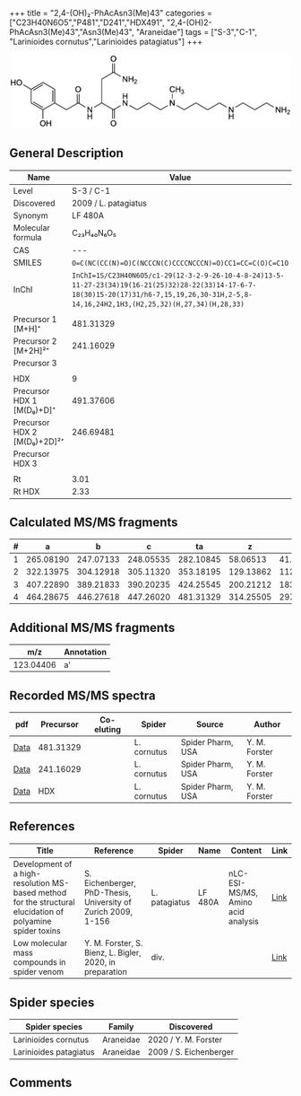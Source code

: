 +++
title = "2,4-(OH)₂-PhAcAsn3(Me)43"
categories = ["C23H40N6O5","P481","D241","HDX491",
"2,4-(OH)2-PhAcAsn3(Me)43","Asn3(Me)43",
"Araneidae"]
tags = ["S-3","C-1",
"Larinioides cornutus","Larinioides patagiatus"]
+++

![](/img/2-4-OH2-PhAcAsn3(Me)43.png)

## General Description

| Name                        | Value                |
|-----------------------------|----------------------|
| Level                       | S-3 / C-1            |
| Discovered                  | 2009 / L. patagiatus |
| Synonym                     | LF 480A              |
| Molecular formula           | C₂₃H₄₀N₆O₅           |
| CAS                         | ---                  |
| SMILES | `O=C(NC(CC(N)=O)C(NCCCN(C)CCCCNCCCN)=O)CC1=CC=C(O)C=C1O`  |
| InChI  | `InChI=1S/C23H40N6O5/c1-29(12-3-2-9-26-10-4-8-24)13-5-11-27-23(34)19(16-21(25)32)28-22(33)14-17-6-7-18(30)15-20(17)31/h6-7,15,19,26,30-31H,2-5,8-14,16,24H2,1H3,(H2,25,32)(H,27,34)(H,28,33)`  |
|                             |                      |
| Precursor 1 [M+H]⁺       | 481.31329      |
| Precursor 2 [M+2H]²⁺        | 241.16029       |
| Precursor 3                 |                      |
|                             |                      |
| HDX                         | 9                    |
| Precursor HDX 1 [M(D₉)+D]⁺   | 491.37606            |
| Precursor HDX 2 [M(D₉)+2D]²⁺ | 246.69481            |
| Precursor HDX 3             |                      |
|                             |                      |
| Rt                          | 3.01                     |
| Rt HDX                      | 2.33                     |

## Calculated MS/MS fragments

| # | a         | b         | c         | ta        | z         | y         | tz        |
|---|-----------|-----------|-----------|-----------|-----------|-----------|-----------|
| 1 | 265.08190 | 247.07133 | 248.05535 | 282.10845 | 58.06513 | 41.03858 | 75.09167 |
| 2 | 322.13975 | 304.12918 | 305.11320 | 353.18195 | 129.13862 | 112.11208 | 160.18082 |
| 3 | 407.22890 | 389.21833 | 390.20235 | 424.25545 | 200.21212 | 183.18558 | 217.23867 |
| 4 | 464.28675 | 446.27618 | 447.26020 | 481.31329 | 314.25505 | 297.22850 | 331.28160 |

## Additional MS/MS fragments

| m/z       | Annotation |
|-----------|------------|
| 123.04406 | a'         |

## Recorded MS/MS spectra

| pdf | Precursor | Co-eluting | Spider | Source | Author |
|-----|-----------|------------|--------|--------|--------|
| [Data](/pdf/L-cornutus/481_2-4-OH2-PhAcAsn3(Me)43_Lc.pdf) | 481.31329 |           | L. cornutus | Spider Pharm, USA | Y. M. Forster |
| [Data](/pdf/L-cornutus/481_2-4-OH2-PhAcAsn3(Me)43_Lc_2.pdf) | 241.16029 |           | L. cornutus | Spider Pharm, USA | Y. M. Forster |
| [Data](/pdf/L-cornutus/481_2-4-OH2-PhAcAsn3(Me)43_Lc_HDX.pdf) | HDX |           | L. cornutus | Spider Pharm, USA | Y. M. Forster |

## References

| Title                                                                                                      | Reference                                                     | Spider        | Name    | Content                            | Link                                                               |
|------------------------------------------------------------------------------------------------------------|---------------------------------------------------------------|---------------|---------|------------------------------------|--------------------------------------------------------------------|
| Development of a high-resolution MS-based method for the structural elucidation of polyamine spider toxins | S. Eichenberger, PhD-Thesis, University of Zurich 2009, 1-156 | L. patagiatus | LF 480A | nLC-ESI-MS/MS, Amino acid analysis | [Link](https://www.zora.uzh.ch/id/eprint/12787/1/Eichenberger.pdf) |
| Low molecular mass compounds in spider venom           | Y. M. Forster, S. Bienz, L. Bigler, 2020, in preparation          | div.       |      | | [Link](unknown) |

## Spider species

| Spider species         | Family    | Discovered             |
|------------------------|-----------|------------------------|
| Larinioides cornutus | Araneidae | 2020 / Y. M. Forster |
| Larinioides patagiatus | Araneidae | 2009 / S. Eichenberger |

## Comments
